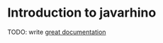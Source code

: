 # Introduction to javarhino

TODO: write [great documentation](http://jacobian.org/writing/what-to-write/)
